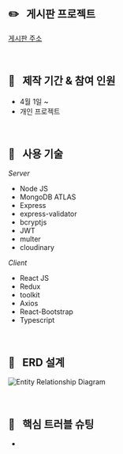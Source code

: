 ## :pencil2: &nbsp; 게시판 프로젝트
[게시판 주소](https://protected-wildwood-11173.herokuapp.com)  

<br/>
  
## :paperclip: &nbsp; 제작 기간 & 참여 인원
* 4월 1일 ~
* 개인 프로젝트

<br/>

## :paperclip: &nbsp; 사용 기술

_Server_
  * Node JS
  * MongoDB ATLAS
  * Express
  * express-validator
  * bcryptjs
  * JWT
  * multer
  * cloudinary
  
_Client_
  * React JS
  * Redux
  * toolkit
  * Axios
  * React-Bootstrap
  * Typescript
  
<br/>

## :paperclip: &nbsp; ERD 설계
![Entity Relationship Diagram](https://user-images.githubusercontent.com/97034723/178698168-b6c151ae-5bc0-4694-bceb-b90372aba4ab.jpg)

<br/>

## :paperclip: &nbsp; 핵심 트러블 슈팅
* 

<br/>



